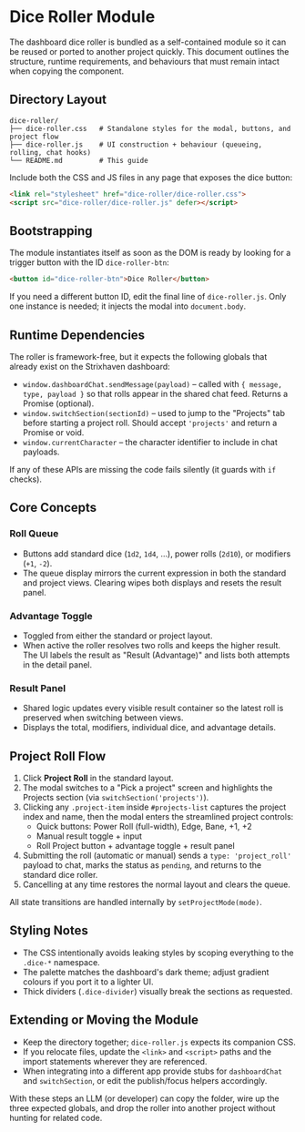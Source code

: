 # Dice Roller Module

The dashboard dice roller is bundled as a self-contained module so it can be reused or
ported to another project quickly. This document outlines the structure, runtime
requirements, and behaviours that must remain intact when copying the component.

## Directory Layout

```
dice-roller/
├── dice-roller.css   # Standalone styles for the modal, buttons, and project flow
├── dice-roller.js    # UI construction + behaviour (queueing, rolling, chat hooks)
└── README.md         # This guide
```

Include both the CSS and JS files in any page that exposes the dice button:

```html
<link rel="stylesheet" href="dice-roller/dice-roller.css">
<script src="dice-roller/dice-roller.js" defer></script>
```

## Bootstrapping

The module instantiates itself as soon as the DOM is ready by looking for a
trigger button with the ID `dice-roller-btn`:

```html
<button id="dice-roller-btn">Dice Roller</button>
```

If you need a different button ID, edit the final line of `dice-roller.js`.
Only one instance is needed; it injects the modal into `document.body`.

## Runtime Dependencies

The roller is framework-free, but it expects the following globals that already
exist on the Strixhaven dashboard:

- `window.dashboardChat.sendMessage(payload)` – called with `{ message, type, payload }`
  so that rolls appear in the shared chat feed. Returns a Promise (optional).
- `window.switchSection(sectionId)` – used to jump to the "Projects" tab before
  starting a project roll. Should accept `'projects'` and return a Promise or
  void.
- `window.currentCharacter` – the character identifier to include in chat
  payloads.

If any of these APIs are missing the code fails silently (it guards with `if` checks).

## Core Concepts

### Roll Queue

- Buttons add standard dice (`1d2`, `1d4`, …), power rolls (`2d10`), or modifiers (`+1`, `-2`).
- The queue display mirrors the current expression in both the standard and
  project views. Clearing wipes both displays and resets the result panel.

### Advantage Toggle

- Toggled from either the standard or project layout.
- When active the roller resolves two rolls and keeps the higher result. The UI
  labels the result as "Result (Advantage)" and lists both attempts in the
  detail panel.

### Result Panel

- Shared logic updates every visible result container so the latest roll is
  preserved when switching between views.
- Displays the total, modifiers, individual dice, and advantage details.

## Project Roll Flow

1. Click **Project Roll** in the standard layout.
2. The modal switches to a "Pick a project" screen and highlights the Projects
   section (via `switchSection('projects')`).
3. Clicking any `.project-item` inside `#projects-list` captures the project
   index and name, then the modal enters the streamlined project controls:
   - Quick buttons: Power Roll (full-width), Edge, Bane, +1, +2
   - Manual result toggle + input
   - Roll Project button + advantage toggle + result panel
4. Submitting the roll (automatic or manual) sends a `type: 'project_roll'`
   payload to chat, marks the status as `pending`, and returns to the standard
   dice roller.
5. Cancelling at any time restores the normal layout and clears the queue.

All state transitions are handled internally by `setProjectMode(mode)`.

## Styling Notes

- The CSS intentionally avoids leaking styles by scoping everything to the
  `.dice-*` namespace.
- The palette matches the dashboard's dark theme; adjust gradient colours if you
  port it to a lighter UI.
- Thick dividers (`.dice-divider`) visually break the sections as requested.

## Extending or Moving the Module

- Keep the directory together; `dice-roller.js` expects its companion CSS.
- If you relocate files, update the `<link>` and `<script>` paths and the import
  statements wherever they are referenced.
- When integrating into a different app provide stubs for `dashboardChat` and
  `switchSection`, or edit the publish/focus helpers accordingly.

With these steps an LLM (or developer) can copy the folder, wire up the three
expected globals, and drop the roller into another project without hunting for
related code.
